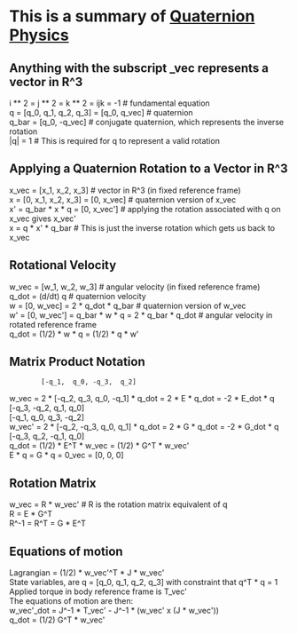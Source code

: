 # This is a summary of [Quaternion Physics](https://drive.google.com/file/d/12m8hsQJ-EKk8vDQYVwyyOT0U7RaDDAJw/view?usp=sharing)
## Anything with the subscript _vec represents a vector in R^3
i ** 2 = j ** 2 = k ** 2 = ijk = -1  # fundamental equation  
q = [q_0, q_1, q_2, q_3] = [q_0, q_vec]  # quaternion  
q_bar = [q_0, -q_vec]  # conjugate quaternion, which represents the inverse rotation  
|q| = 1  # This is required for q to represent a valid rotation  

## Applying a Quaternion Rotation to a Vector in R^3
x_vec = [x_1, x_2, x_3]  # vector in R^3 (in fixed reference frame)  
x = [0, x_1, x_2, x_3] = [0, x_vec]  # quaternion version of x_vec  
x' = q_bar * x * q = [0, x_vec']  # applying the rotation associated with q on x_vec gives x_vec'  
x = q * x' * q_bar  # This is just the inverse rotation which gets us back to x_vec  

## Rotational Velocity
w_vec = [w_1, w_2, w_3]  # angular velocity (in fixed reference frame)  
q_dot = (d/dt) q  # quaternion velocity  
w = [0, w_vec] = 2 * q_dot * q_bar  # quaternion version of w_vec  
w' = [0, w_vec'] = q_bar * w * q = 2 * q_bar * q_dot  # angular velocity in rotated reference frame  
q_dot = (1/2) * w * q = (1/2) * q * w'  

## Matrix Product Notation
            [-q_1,  q_0, -q_3,  q_2]  
w_vec = 2 * [-q_2,  q_3,  q_0, -q_1] * q_dot = 2 * E * q_dot = -2 * E_dot * q   
            [-q_3, -q_2,  q_1,  q_0]  
             [-q_1,  q_0,  q_3, -q_2]  
w_vec' = 2 * [-q_2, -q_3,  q_0,  q_1] * q_dot = 2 * G * q_dot = -2 * G_dot * q  
             [-q_3,  q_2, -q_1,  q_0]  
q_dot = (1/2) * E^T * w_vec = (1/2) * G^T * w_vec'  
E * q = G * q = 0_vec = [0, 0, 0]  

## Rotation Matrix
w_vec = R * w_vec'  # R is the rotation matrix equivalent of q  
R = E * G^T  
R^-1 = R^T = G * E^T  

## Equations of motion
Lagrangian = (1/2) * w_vec'^T * J * w_vec'  
State variables, are q = [q_0, q_1, q_2, q_3] with constraint that q^T * q = 1  
Applied torque in body reference frame is T_vec'  
The equations of motion are then:  
w_vec'_dot = J^-1 * T_vec' - J^-1 * (w_vec' x (J * w_vec'))  
q_dot = (1/2) G^T * w_vec'  

